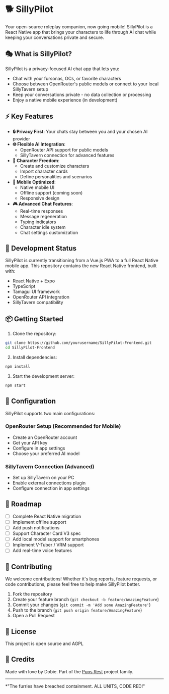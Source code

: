 # 🐕 SillyPilot

Your open-source roleplay companion, now going mobile! SillyPilot is a React Native app that brings your characters to life through AI chat while keeping your conversations private and secure.

## 🎭 What is SillyPilot?

SillyPilot is a privacy-focused AI chat app that lets you:
- Chat with your fursonas, OCs, or favorite characters
- Choose between OpenRouter's public models or connect to your local SillyTavern setup
- Keep your conversations private - no data collection or processing
- Enjoy a native mobile experience (in development)

## ⚡ Key Features

- **🔒 Privacy First**: Your chats stay between you and your chosen AI provider
- **🌐 Flexible AI Integration**: 
  - OpenRouter API support for public models
  - SillyTavern connection for advanced features
- **🎨 Character Freedom**:
  - Create and customize characters
  - Import character cards
  - Define personalities and scenarios
- **📱 Mobile Optimized**:
  - Native mobile UI
  - Offline support (coming soon)
  - Responsive design
- **🎮 Advanced Chat Features**:
  - Real-time responses
  - Message regeneration
  - Typing indicators
  - Character idle system
  - Chat settings customization

## 🚀 Development Status

SillyPilot is currently transitioning from a Vue.js PWA to a full React Native mobile app. This repository contains the new React Native frontend, built with:

- React Native + Expo
- TypeScript
- Tamagui UI framework
- OpenRouter API integration
- SillyTavern compatibility

## 📦 Getting Started

1. Clone the repository:
```bash
git clone https://github.com/yourusername/SillyPilot-Frontend.git
cd SillyPilot-Frontend
```

2. Install dependencies:
```bash
npm install
```

3. Start the development server:
```bash
npm start
```

## 🔧 Configuration

SillyPilot supports two main configurations:

### OpenRouter Setup (Recommended for Mobile)
- Create an OpenRouter account
- Get your API key
- Configure in app settings
- Choose your preferred AI model

### SillyTavern Connection (Advanced)
- Set up SillyTavern on your PC
- Enable external connections plugin
- Configure connection in app settings

## 🎯 Roadmap

- [ ] Complete React Native migration
- [ ] Implement offline support
- [ ] Add push notifications
- [ ] Support Character Card V3 spec
- [ ] Add local model support for smartphones
- [ ] Implement V-Tuber / VRM support
- [ ] Add real-time voice features

## 🤝 Contributing

We welcome contributions! Whether it's bug reports, feature requests, or code contributions, please feel free to help make SillyPilot better.

1. Fork the repository
2. Create your feature branch (`git checkout -b feature/AmazingFeature`)
3. Commit your changes (`git commit -m 'Add some AmazingFeature'`)
4. Push to the branch (`git push origin feature/AmazingFeature`)
5. Open a Pull Request

## 📜 License

This project is open source and AGPL

## 💜 Credits

Made with love by Dobie. Part of the [Pups Rest](https://pupsrest.com) project family.

---

*"The furries have breached containment. ALL UNITS, CODE RED!" 
